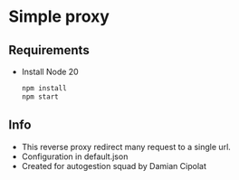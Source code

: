 # Simple proxy

## Requirements

- Install Node 20
  ```bash
  npm install
  npm start
  ```

## Info
- This reverse proxy redirect many request to a single url.
- Configuration in default.json
- Created for autogestion squad by Damian Cipolat
